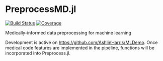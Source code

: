 # PreprocessMD.jl

[![Build Status](https://github.com/AshlinHarris/PreprocessMD.jl/actions/workflows/ci.yml/badge.svg)](https://github.com/AshlinHarris/PreprocessMD.jl/actions/workflows/ci.yml)
[![Coverage](https://codecov.io/gh/AshlinHarris/PreprocessMD.jl/branch/main/graph/badge.svg)](https://codecov.io/gh/AshlinHarris/PreprocessMD.jl)

Medically-informed data preprocessing for machine learning

Development is active on https://github.com/AshlinHarris/MLDemo. Once medical code features are implemented in the pipeline, functions will be incorporated into Preprocess.jl.

<!--
Buttons for documentation?

Draft text
Biomedical data sets are messy! 

, and sources of bias can't always be known without clinical experience.

using medical codes to cluster the data so we get smaller, more efficient DataFrames with less class imbalance.

-->
